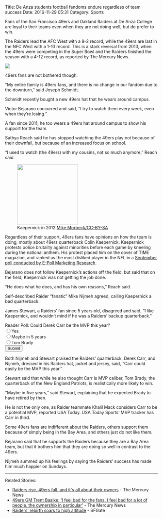 Title: De Anza students football fandoms endure regardless of team success
Date: 2016-11-29 05:31
Category: Sports

<p><div class="journo-indent">
<p>Fans of the San Francisco 49ers and Oakland Raiders at De Anza College are loyal to their teams even when they are not doing well, but do prefer to win.</p>
<p>The Raiders lead the AFC West with a 9-2 record, while the 49ers are last in the NFC West with a 1-10 record. This is a stark reversal from 2013, when the 49ers were competing in the Super Bowl and the Raiders finished the season with a 4-12 record, as reported by The Mercury News.</p>
<img id="journo-chart" src="https://blog.legoktm.com/theme/images/journo/chart.svg">
<p>49ers fans are not bothered though.</p>
<p>“My entire family is 49ers fans, and there is no change in our fandom due to the downturn,” said Joseph Schmidt.</p>
<p>Schmidt recently bought a new 49ers hat that he wears around campus.</p>
<p>Victor Bejarano concurred and said, “I try to watch them every week, even when they’re losing.”</p>
<p>A fan since 2011, he too wears a 49ers hat around campus to show his support for the team.</p>
<p>Sathya Reach said he has stopped watching the 49ers play not because of their downfall, but because of an increased focus on school.</p>
<p>“I used to watch (the 49ers) with my cousins, not so much anymore,” Reach said.</p>
<figure id="journo-kap">
	<img src="https://blog.legoktm.com/images/Colin_Kaepernick_-_San_Francisco_vs_Green_Bay_2012_crop.jpg" width="200px"/>
	<figcaption>Kaepernick in 2012 <a href="https://commons.wikimedia.org/wiki/File:Colin_Kaepernick_-_San_Francisco_vs_Green_Bay_2012.jpg">Mike Morbeck/CC-BY-SA</a></figcaption>
</figure>
<p>Regardless of their support, 49ers fans have opinions on how the team is doing, mostly about 49ers quarterback Colin Kaepernick. Kaepernick protests police brutality against minorities before each game by kneeling during the national anthem. His protest placed him on the cover of TIME magazine, and ranked as the most disliked player in the NFL in a <a href="http://www.espn.com/nfl/story/_/id/17604958/san-francisco-49ers-qb-colin-kaepernick-most-disliked-player-nfl-according-poll-e-poll-marketing-research">September poll conducted by E-Poll Marketing Research</a>.</p>
<p>Bejarano does not follow Kaepernick’s actions off the field, but said that on the field, Kaepernick was not getting the job done.</p>
<p>“He does what he does, and has his own reasons,” Reach said.</p>
<p>Self-described Raider “fanatic” Mike Nijmeh agreed, calling Kaepernick a bad quarterback.</p>
<p>James Stewart, a Raiders’ fan since 5 years old, disagreed and said, “I like Kaepernick, and wouldn’t mind if he was a Raiders’ backup quarterback.”</p>
<div class="journo-form">
Reader Poll: Could Derek Carr be the MVP this year?<br />
<form id="mvp-form">
<input name="group" type="radio" value="yes"/>Yes<br />
<input name="group" type="radio" value="5yrs"/>Maybe in 5 years<br />
<input name="group" type="radio" value="brady"/>Tom Brady<br />
<input type="submit" value="Submit"/>
</form>
<div id="results">
</div>
</div>
<p>Both Nijmeh and Stewart praised the Raiders' quarterback, Derek Carr, and Nijmeh, dressed in his Raiders hat, jacket and jersey, said, “Carr could easily be the MVP this year.”</p>
<p>Stewart said that while he also thought Carr is MVP caliber, Tom Brady, the quarterback of the New England Patriots, is realistically more likely to win.</p>
<p>“Maybe in five years,” said Stewart, explaining that he expected Brady to have retired by then.</p>
<p>He is not the only one, as Raider teammate Khalil Mack considers Carr to be a potential MVP, reported USA Today. USA Today Sports’ MVP tracker has Carr in third.</p>
<p>Some 49ers fans are indifferent about the Raiders, others support them because of simply being in the Bay Area, and others just do not like them.</p>
<p>Bejarano said that he supports the Raiders because they are a Bay Area team, but that it bothers him that they are doing so well in contrast to the 49ers.</p>
<p>Nijmeh summed up his feelings by saying the Raiders’ success has made him much happier on Sundays.</p>
</div>
<hr class="journo-hr" />
Related Stories:

<ul>
 <li><a href="http://www.mercurynews.com/2016/11/28/mark-davis-raiders-are-rising-and-jed-yorks-49ers-are-collapsing-for-very-specific-and-related-reasons/">Raiders rise, 49ers fall, and it's all about their owners</a> - The Mercury News</li>
 <li><a href="http://www.mercurynews.com/2016/11/29/49ers-gm-trent-baalke-i-feel-bad-for-the-fans-i-feel-bad-for-a-lot-of-people-the-ownership-in-particular/">49ers GM Trent Baalke: ‘I feel bad for the fans. I feel bad for a lot of people, the ownership in particular’</a> - The Mercury News</li>
 <li><a href="http://www.sfgate.com/raiders/article/Raiders-rebirth-soars-to-high-altitude-10626846.php">Raiders’ rebirth soars to high altitude</a> - SFGate</li>
</ul>
